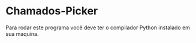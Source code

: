 # Chamados-Picker
 
 Para rodar este programa você deve ter o compilador Python instalado em sua maquina.

 
